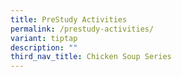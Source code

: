 ```yaml
---
title: PreStudy Activities
permalink: /prestudy-activities/
variant: tiptap
description: ""
third_nav_title: Chicken Soup Series
---
```

